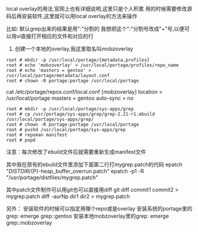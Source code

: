 local overlay的用法,官网上也有详细说明,这里只是个人积累
用的时候需要修改源码后再安装软件,这里就可以用local overlay的方法来操作

比如:
默认grep出来的结果是用":"分割的
我想把这个":"分割号改成"+"号,以便可以用vi直接打开相应的文件和对应的行

1. 创建一个本地的overlay,我这里取名叫mobzoverlay
```shell
root # mkdir -p /usr/local/portage/{metadata,profiles}
root # echo 'mobzoverlay' > /usr/local/portage/profiles/repo_name
root # echo 'masters = gentoo' > /usr/local/portage/metadata/layout.conf
root # chown -R portage:portage /usr/local/portage
```

cat /etc/portage/repos.conf/local.conf
[mobzoverlay]
location = /usr/local/portage
masters = gentoo
auto-sync = no

```shell
root # mkdir -p /usr/local/portage/sys-apps/grep
root # cp /usr/portage/sys-apps/grep/grep-2.21-r1.ebuild  /usr/local/portage/sys-apps/grep/
root # chown -R portage:portage /usr/local/portage
root # pushd /usr/local/portage/sys-apps/grep
root # repoman manifest
root # popd 
```
注意：每次修改了ebuild文件后就需要重新生成manifest文件

其中我在原有的ebuild文件里添加下面第二行打mygrep.patch的代码
epatch "${DISTDIR}/${P}-heap_buffer_overrun.patch"
epatch -p1 -R "/usr/portage/distfiles/mygrep.patch"

其中patch文件制作可以用git也可以直接用diff
git diff commit1 commit2 > mygrep.patch
diff -aurNp dir1 dir2 > mygrep.patch

另外：
	安装软件的时候可以指定用哪个repo或是overlay
	安装系统的portage里的grep:
		emerge grep::gentoo
	安装本地mobzoverlay里的grep:
		emerge grep::mobzoverlay
